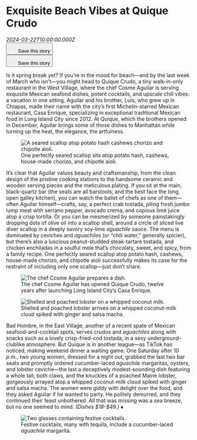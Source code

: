 # Exquisite Beach Vibes at Quique Crudo

<div><i>2024-03-22T10:00:00.000Z</i></div><div><img alt="" src="https://media.newyorker.com/photos/65fb1298088bfbe25f5e4669/16:9/w_1280,c_limit/r43987.jpg" /></div><article><div></div><div><div><div><div><button id="bookmark"><span><svg fill="none" height="24" viewBox="0 0 24 24" width="24" xmlns="http://www.w3.org/2000/svg"><title>Save this story</title><path d="M20 23.9508L12.5 19.7312L5 23.9508V2.95081H14V3.93211H6V22.1845L12.5 18.5536L19 22.1845V8.83866H20V23.9508Z"></path><path d="M23 3H20V0H19V3H16V4H19V7H20V4H23V3Z"></path></svg></span><span>Save this story</span></button></div><div><button id="bookmark"><span><svg fill="none" height="24" viewBox="0 0 24 24" width="24" xmlns="http://www.w3.org/2000/svg"><title>Save this story</title><path d="M20 23.9508L12.5 19.7312L5 23.9508V2.95081H14V3.93211H6V22.1845L12.5 18.5536L19 22.1845V8.83866H20V23.9508Z"></path><path d="M23 3H20V0H19V3H16V4H19V7H20V4H23V3Z"></path></svg></span><span>Save this story</span></button></div></div></div><div><div><div><div><div><div><div><p>Is it spring break yet? If you’re in the mood for beach—and by the last week of March who isn’t—you might head to Quique Crudo, a tiny walk-in-only restaurant in the West Village, where the chef Cosme Aguilar is serving exquisite Mexican seafood dishes, potent cocktails, and upscale chill vibes: a vacation in one sitting. Aguilar and his brother, Luis, who grew up in Chiapas, made their name with the city’s first Michelin-starred Mexican restaurant, Casa Enrique, specializing in exceptional traditional Mexican food in Long Island City since 2012. At Quique, which the brothers opened in December, Aguilar brings some of those dishes to Manhattan while turning up the heat, the elegance, the artfulness.</p><figure><div><span><img alt="A seared scallop atop potato hash cashews chorizo and chipotle aioli." src="https://media.newyorker.com/photos/65fb129feb35ae03cc32b466/master/w_1600%2Cc_limit/r44014.jpg" /></span></div><div><span>One perfectly seared scallop sits atop potato hash, cashews, house-made chorizo, and chipotle aioli.</span></div></figure><p>It’s clear that Aguilar values beauty and craftsmanship, from the clean design of the pristine cooking stations to the handsome ceramic and wooden serving pieces and the meticulous plating. If you sit at the main, black-quartz bar (the seats are all barstools, and the best face the long, open galley kitchen), you can watch the ballet of chefs as one of them—often Aguilar himself—crafts, say, a perfect crab tostada, piling fresh jumbo lump meat with serrano pepper, avocado crema, and copious lime juice atop a crisp tortilla. Or you can be mesmerized by someone painstakingly dropping dots of olive oil into a scallop shell, around a circle of sliced live diver scallop in a deeply savory soy-lime <em>aguachile</em> sauce. The menu is dominated by ceviches and <em>aguachiles</em> (or “chili water,” generally spicier), but there’s also a luscious peanut-studded steak-tartare tostada, and chicken enchiladas in a soulful mole that’s chocolaty, sweet, and spicy, from a family recipe. One perfectly seared scallop atop potato hash, cashews, house-made chorizo, and chipotle aioli successfully makes its case for the restraint of including only one scallop—just don’t share.</p><figure><div><span><img alt="The chef Cosme Aguilar prepares a dish." src="https://media.newyorker.com/photos/65fb129f3f2cd266bdf6940f/master/w_1600%2Cc_limit/r44015.jpg" /></span></div><div><span>The chef Cosme Aguilar has opened Quique Crudo, twelve years after launching Long Island City’s Casa Enrique.</span></div></figure><div><figure><div><span><img alt="Shelled and poached lobster on a whipped coconut milk." src="https://media.newyorker.com/photos/65fb12a084b2259878a444ce/master/w_1600%2Cc_limit/r44016.jpg" /></span></div><div><span>Shelled and poached lobster arrives on a whipped coconut-milk cloud spiked with ginger and salsa macha.</span></div></figure></div><p>Bad Hombre, in the East Village, another of a recent spate of Mexican seafood-and-cocktail spots, serves crudos and <em>aguachiles</em> along with snacks such as a lovely crisp-fried-cod tostada, in a sexy underground-clublike atmosphere. But Quique is in another league—as TikTok has noticed, making weekend dinner a waiting game. One Saturday after 10 <em>p.m.</em>, two young women, dressed for a night out, grabbed the last two bar seats and promptly ordered cucumber-laced <em>aguachile</em> margaritas, oysters, and lobster ceviche—the last a deceptively modest-sounding dish featuring a whole tail, both claws, and the knuckles of a poached Maine lobster, gorgeously arrayed atop a whipped coconut-milk cloud spiked with ginger and salsa macha. The women were giddy with delight over the food, and they asked Aguilar if he wanted to party. He politely demurred, and they continued their feast unbothered. All that was missing was a sea breeze, but no one seemed to mind. <em>(Dishes $18-$49.)</em> ♦</p><figure><div><span><img alt="Two glasses containing festive cocktails." src="https://media.newyorker.com/photos/65fb129f571f31e5620b9703/master/w_1600%2Cc_limit/r44017.jpg" /></span></div><div><span>Festive cocktails, many with tequila, include a cucumber-laced <em>aguachile</em> margarita.</span></div></figure></div></div></div></div></div><div><div><div><div><div><aside><div><div></div><div></div></div></aside></div></div></div></div></div></div></div><div><div><div><div><div></div></div></div></div></div></div></article>